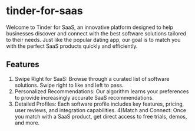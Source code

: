 # tinder-for-saas

Welcome to Tinder for SaaS, an innovative platform designed to help businesses discover and connect with the best software solutions tailored to their needs. Just like the popular dating app, our goal is to match you with the perfect SaaS products quickly and efficiently.

## Features

1) Swipe Right for SaaS: Browse through a curated list of software solutions. Swipe right to like and left to pass.
2) Personalized Recommendations: Our algorithm learns your preferences to provide increasingly accurate SaaS recommendations.
3) Detailed Profiles: Each software profile includes key features, pricing, user reviews, and integration capabilities.
4)Match and Connect: Once you match with a SaaS product, get direct access to free trials, demos, and more.
